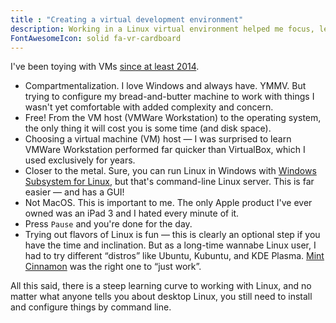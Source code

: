 ```yaml
---
title : "Creating a virtual development environment"
description: Working in a Linux virtual environment helped me focus, learn, and separate from my everyday Windows environment.
FontAwesomeIcon: solid fa-vr-cardboard
---
```


I've been toying with VMs [since at least 2014](/content/technical-writing-examples/2013-12-08-creating-a-drupal-sandbox-with-virtualbox-and-drupal-quickstart-presentation/).


- Compartmentalization. I love Windows and always have. YMMV. But trying to configure my bread-and-butter machine to work with things I wasn't yet comfortable with added complexity and concern.
- Free! From the VM host (VMWare Workstation) to the operating system, the only thing it will cost you is some time (and disk space).
- Choosing a virtual machine (VM) host &mdash; I was surprised to learn VMWare Workstation performed far quicker than VirtualBox, which I used exclusively for years.
- Closer to the metal. Sure, you can run Linux in Windows with [Windows Subsystem for Linux](https://learn.microsoft.com/en-us/windows/wsl/about), but that's command-line Linux server. This is far easier &mdash; and has a GUI!
- Not MacOS. This is important to me. The only Apple product I've ever owned was an iPad 3 and I hated every minute of it.
- Press `Pause` and you're done for the day.
- Trying out flavors of Linux is fun &mdash; this is clearly an optional step if you have the time and inclination. But as a long-time wannabe Linux user, I had to try different &ldquo;distros&rdquo; like Ubuntu, Kubuntu, and KDE Plasma. [Mint Cinnamon](https://linuxmint.com/edition.php?id=302) was the right one to &ldquo;just work&rdquo;.


All this said, there is a steep learning curve to working with Linux, and no matter what anyone tells you about desktop Linux, you still need to install and configure things by command line.